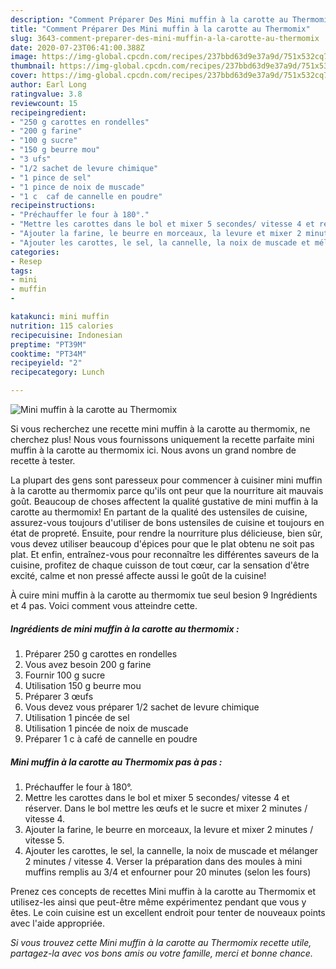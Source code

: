 ```yaml
---
description: "Comment Préparer Des Mini muffin à la carotte au Thermomix"
title: "Comment Préparer Des Mini muffin à la carotte au Thermomix"
slug: 3643-comment-preparer-des-mini-muffin-a-la-carotte-au-thermomix
date: 2020-07-23T06:41:00.388Z
image: https://img-global.cpcdn.com/recipes/237bbd63d9e37a9d/751x532cq70/mini-muffin-a-la-carotte-au-thermomix-photo-principale-de-la-recette.jpg
thumbnail: https://img-global.cpcdn.com/recipes/237bbd63d9e37a9d/751x532cq70/mini-muffin-a-la-carotte-au-thermomix-photo-principale-de-la-recette.jpg
cover: https://img-global.cpcdn.com/recipes/237bbd63d9e37a9d/751x532cq70/mini-muffin-a-la-carotte-au-thermomix-photo-principale-de-la-recette.jpg
author: Earl Long
ratingvalue: 3.8
reviewcount: 15
recipeingredient:
- "250 g carottes en rondelles"
- "200 g farine"
- "100 g sucre"
- "150 g beurre mou"
- "3 ufs"
- "1/2 sachet de levure chimique"
- "1 pince de sel"
- "1 pince de noix de muscade"
- "1 c  caf de cannelle en poudre"
recipeinstructions:
- "Préchauffer le four à 180°."
- "Mettre les carottes dans le bol et mixer 5 secondes/ vitesse 4 et réserver. Dans le bol mettre les œufs et le sucre et mixer 2 minutes / vitesse 4."
- "Ajouter la farine, le beurre en morceaux, la levure et mixer 2 minutes / vitesse 5."
- "Ajouter les carottes, le sel, la cannelle, la noix de muscade et mélanger 2 minutes / vitesse 4. Verser la préparation dans des moules à mini muffins remplis au 3/4 et enfourner pour 20 minutes (selon les fours)"
categories:
- Resep
tags:
- mini
- muffin
- 

katakunci: mini muffin  
nutrition: 115 calories
recipecuisine: Indonesian
preptime: "PT39M"
cooktime: "PT34M"
recipeyield: "2"
recipecategory: Lunch

---
```



![Mini muffin à la carotte au Thermomix](https://img-global.cpcdn.com/recipes/237bbd63d9e37a9d/751x532cq70/mini-muffin-a-la-carotte-au-thermomix-photo-principale-de-la-recette.jpg)

Si vous recherchez une recette mini muffin à la carotte au thermomix, ne cherchez plus! Nous vous fournissons uniquement la recette parfaite mini muffin à la carotte au thermomix ici. Nous avons un grand nombre de recette à tester.

La plupart des gens sont paresseux pour commencer à cuisiner mini muffin à la carotte au thermomix parce qu'ils ont peur que la nourriture ait mauvais goût. Beaucoup de choses affectent la qualité gustative de mini muffin à la carotte au thermomix! En partant de la qualité des ustensiles de cuisine, assurez-vous toujours d'utiliser de bons ustensiles de cuisine et toujours en état de propreté. Ensuite, pour rendre la nourriture plus délicieuse, bien sûr, vous devez utiliser beaucoup d'épices pour que le plat obtenu ne soit pas plat. Et enfin, entraînez-vous pour reconnaître les différentes saveurs de la cuisine, profitez de chaque cuisson de tout cœur, car la sensation d'être excité, calme et non pressé affecte aussi le goût de la cuisine!

<!--inarticleads1-->

À cuire mini muffin à la carotte au thermomix tue seul besion 9 Ingrédients et 4 pas. Voici comment vous atteindre cette.

##### Ingrédients de mini muffin à la carotte au thermomix :

1. Préparer 250 g carottes en rondelles
1. Vous avez besoin 200 g farine
1. Fournir 100 g sucre
1. Utilisation 150 g beurre mou
1. Préparer 3 œufs
1. Vous devez vous préparer 1/2 sachet de levure chimique
1. Utilisation 1 pincée de sel
1. Utilisation 1 pincée de noix de muscade
1. Préparer 1 c à café de cannelle en poudre




<!--inarticleads2-->

##### Mini muffin à la carotte au Thermomix pas à pas :

1. Préchauffer le four à 180°.
1. Mettre les carottes dans le bol et mixer 5 secondes/ vitesse 4 et réserver. Dans le bol mettre les œufs et le sucre et mixer 2 minutes / vitesse 4.
1. Ajouter la farine, le beurre en morceaux, la levure et mixer 2 minutes / vitesse 5.
1. Ajouter les carottes, le sel, la cannelle, la noix de muscade et mélanger 2 minutes / vitesse 4. Verser la préparation dans des moules à mini muffins remplis au 3/4 et enfourner pour 20 minutes (selon les fours)




<!--inarticleads1-->

<p>
Prenez ces concepts de recettes Mini muffin à la carotte au Thermomix et utilisez-les ainsi que peut-être même expérimentez pendant que vous y êtes. Le coin cuisine est un excellent endroit pour tenter de nouveaux points avec l'aide appropriée.
</p>

<p>
<i>Si vous trouvez cette Mini muffin à la carotte au Thermomix recette utile, partagez-la avec vos bons amis ou votre famille, merci et bonne chance.</i>
</p>

